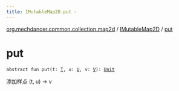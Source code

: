 ```yaml
---
title: IMutableMap2D.put - 
---
```


[org.mechdancer.common.collection.map2d](../index.html) / [IMutableMap2D](index.html) / [put](./put.html)

# put

`abstract fun put(t: `[`T`](index.html#T)`, u: `[`U`](index.html#U)`, v: `[`V`](index.html#V)`): `[`Unit`](https://kotlinlang.org/api/latest/jvm/stdlib/kotlin/-unit/index.html)

添加样点 (t, u) -&gt; v

